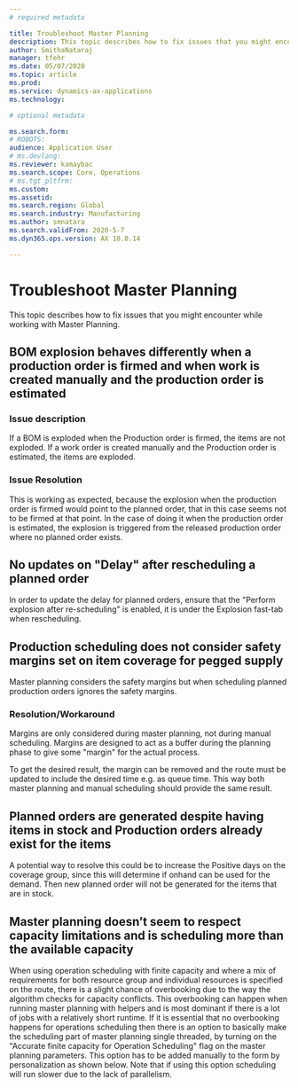 ```yaml
---
# required metadata

title: Troubleshoot Master Planning
description: This topic describes how to fix issues that you might encounter while working with Master Planning.
author: SmithaNataraj
manager: tfehr
ms.date: 05/07/2020
ms.topic: article
ms.prod: 
ms.service: dynamics-ax-applications
ms.technology: 

# optional metadata

ms.search.form: 
# ROBOTS: 
audience: Application User
# ms.devlang: 
ms.reviewer: kamaybac
ms.search.scope: Core, Operations
# ms.tgt_pltfrm: 
ms.custom: 
ms.assetid: 
ms.search.region: Global
ms.search.industry: Manufacturing
ms.author: smnatara
ms.search.validFrom: 2020-5-7
ms.dyn365.ops.version: AX 10.0.14

---
```

# Troubleshoot Master Planning

This topic describes how to fix issues that you might encounter while working with Master Planning.

## BOM explosion behaves differently when a production order is firmed and when work is created manually and the production order is estimated
### Issue description
If a BOM is exploded when the Production order is firmed, the items are not exploded. If a work order is created manually and the Production order is estimated, the items are exploded.

### Issue Resolution
This is working as expected, because the explosion when the production order is firmed would point to the planned order, that in this case seems not to be firmed at that point. In the case of doing it when the production order is estimated, the explosion is triggered from the released production order where no planned order exists.

## No updates on "Delay" after rescheduling a planned order
In order to update the delay for planned orders, ensure that the "Perform explosion after re-scheduling" is enabled, it is under the Explosion fast-tab when rescheduling.

## Production scheduling does not consider safety margins set on item coverage for pegged supply
Master planning considers the safety margins but when scheduling planned production orders ignores the safety margins.

### Resolution/Workaround
Margins are only considered during master planning, not during manual scheduling. Margins are designed to act as a buffer during the planning phase to give some "margin" for the actual process. 

To get the desired result, the margin can be removed and the route must be updated to include the desired time e.g. as queue time. This way both master planning and manual scheduling should provide the same result.

##  Planned orders are generated despite having items in stock and Production orders already exist for the items
A potential way to resolve this could be to increase the Positive days on the coverage group, since this will determine if onhand can be used for the demand. Then new planned order will not be generated for the items that are in stock.

## Master planning doesn’t seem to respect capacity limitations and is scheduling more than the available capacity
When using operation scheduling with finite capacity and where a mix of requirements for both resource group and individual resources is specified on the route, there is a slight chance of overbooking due to the way the algorithm checks for capacity conflicts. This overbooking can happen when running master planning with helpers and is most dominant if there is a lot of jobs with a relatively short runtime. If it is essential that no overbooking happens for operations scheduling then there is an option to basically make the scheduling part of master planning single threaded, by turning on the "Accurate finite capacity for Operation Scheduling" flag on the master planning parameters. This option has to be added manually to the form by personalization as shown below. Note that if using this option scheduling will run slower due to the lack of parallelism.  
